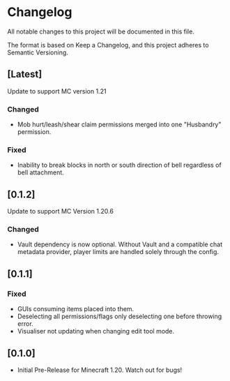 # Changelog

All notable changes to this project will be documented in this file.

The format is based on Keep a Changelog, and this project adheres to Semantic Versioning.

## [Latest]
Update to support MC version 1.21

### Changed
- Mob hurt/leash/shear claim permissions merged into one "Husbandry" permission.

### Fixed
- Inability to break blocks in north or south direction of bell regardless of bell attachment.

## [0.1.2]
Update to support MC Version 1.20.6

### Changed
- Vault dependency is now optional. Without Vault and a compatible chat metadata provider, player limits are handled solely through the config.

## [0.1.1]

### Fixed
- GUIs consuming items placed into them.
- Deselecting all permissions/flags only deselecting one before throwing error.
- Visualiser not updating when changing edit tool mode.

## [0.1.0]
- Initial Pre-Release for Minecraft 1.20. Watch out for bugs!